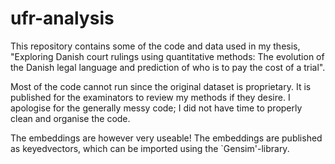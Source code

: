 # ufr-analysis
This repository contains some of the code and data used in my thesis, "Exploring Danish court rulings using quantitative methods: The evolution of the Danish legal language and prediction of who is to pay the cost of a trial".

Most of the code cannot run since the original dataset is proprietary. It is published for the examinators to review my methods if they desire. I apologise for the generally messy code; I did not have time to properly clean and organise the code.

The embeddings are however very useable! The embeddings are published as keyedvectors, which can be imported using the `Gensim'-library.
